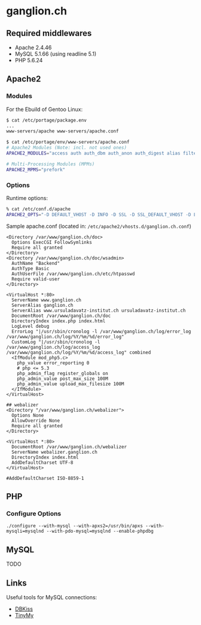 # ganglion.ch

## Required middlewares

* Apache 2.4.46
* MySQL 5.1.66 (using readline 5.1)
* PHP 5.6.24


## Apache2

### Modules

For the Ebuild of Gentoo Linux:

```bash
$ cat /etc/portage/package.env
...
www-servers/apache www-servers/apache.conf

$ cat /etc/portage/env/www-servers/apache.conf
# Apache2 Modules (Note: incl. not used ones)
APACHE2_MODULES="access auth auth_dbm auth_anon auth_digest alias filter file-cache echo charset-lite cache disk-cache mem-cache ext-filter case_filter case-filter-in deflate mime-magic cern-meta expires headers usertrack unique-id proxy proxy_connect proxy_ftp proxy_http info include proxy_fcgi cgi cgid dav dav-fs vhost-alias speling rewrite log_config logio env setenvif mime status autoindex asis negotiation dir imap actions userdir so unique_id auth_basic authn_alias authn_anon authn_dbm authn_default authn_file authz_dbm authz_default authz_groupfile authz_host authz_owner authz_user disk_cache ext_filter file_cache mem_cache mime_magic vhost_alias proxy_html xml2enc socache_shmcb authn_core authz_core unixd access_compat session session_cookie session_crypto session_dbd dbd dbd_mysql request auth_form form"

# Multi-Processing Modules (MPMs)
APACHE2_MPMS="prefork"
```

### Options

Runtime options:

```bash
% cat /etc/conf.d/apache
APACHE2_OPTS="-D DEFAULT_VHOST -D INFO -D SSL -D SSL_DEFAULT_VHOST -D LANGUAGE -D PHP5"
```

Sample apache.conf (located in: `/etc/apache2/vhosts.d/ganglion.ch.conf`)

```
<Directory /var/www/ganglion.ch/doc>
  Options ExecCGI FollowSymlinks
  Require all granted
</Directory>
<Directory /var/www/ganglion.ch/doc/wsadmin>
  AuthName "Backend"
  AuthType Basic
  AuthUserFile /var/www/ganglion.ch/etc/htpasswd
  Require valid-user
</Directory>

<VirtualHost *:80>
  ServerName www.ganglion.ch
  ServerAlias ganglion.ch
  ServerAlias www.ursuladavatz-institut.ch ursuladavatz-institut.ch
  DocumentRoot /var/www/ganglion.ch/doc
  DirectoryIndex index.php index.html
  LogLevel debug
  ErrorLog "|/usr/sbin/cronolog -l /var/www/ganglion.ch/log/error_log /var/www/ganglion.ch/log/%Y/%m/%d/error_log"
  CustomLog "|/usr/sbin/cronolog -l /var/www/ganglion.ch/log/access_log /var/www/ganglion.ch/log/%Y/%m/%d/access_log" combined
  <IfModule mod_php5.c>
    php_value error_reporting 0
    # php <= 5.3
    php_admin_flag register_globals on
    php_admin_value post_max_size 100M
    php_admin_value upload_max_filesize 100M
  </IfModule>
</VirtualHost>

## webalizer
<Directory "/var/www/ganglion.ch/webalizer">
  Options None
  AllowOverride None
  Require all granted
</Directory>

<VirtualHost *:80>
  DocumentRoot /var/www/ganglion.ch/webalizer
  ServerName webalizer.ganglion.ch
  DirectoryIndex index.html
  AddDefaultCharset UTF-8
</VirtualHost>

#AddDefaultCharset ISO-8859-1
```

## PHP

### Configure Options

`./configure --with-mysql --with-apxs2=/usr/bin/apxs --with-mysqli=mysqlnd --with-pdo-mysql=mysqlnd --enable-phpdbg`


## MySQL

TODO


## Links

Useful tools for MySQL connections:

* [DBKiss](https://github.com/cztomczak/dbkiss)
* [TinyMy](https://github.com/einars/tinymy)
